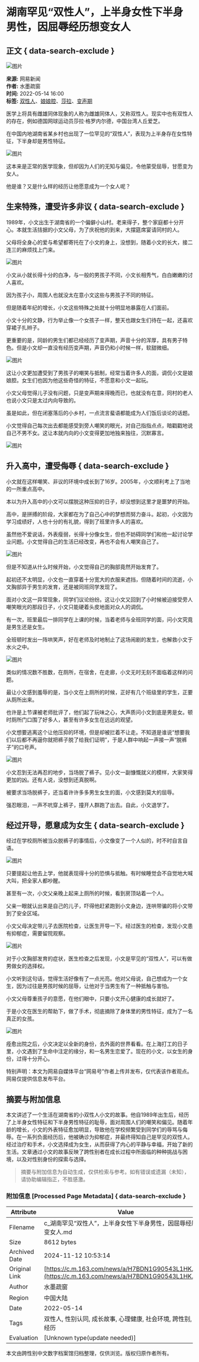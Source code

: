 # 湖南罕见“双性人”，上半身女性下半身男性，因屈辱经历想变女人

## 正文 { data-search-exclude }


![图片](https://nimg.ws.126.net/?url=http%3A%2F%2Fdingyue.ws.126.net%2F2022%2F0514%2Fada919a5j00rbv4uz00a4c000rf00e7m.jpg&thumbnail=750x2147483647&quality=75&type=jpg)

**来源:** 网易新闻  
**作者:** 水墨疏窗  
**时间:** 2022-05-14 16:00  
**标签:** [双性人](https://news.163.com/keywords/5/c/53cc60274eba/1.html)、[娘娘腔](https://news.163.com/keywords/5/1/5a185a188154/1.html)、[莎拉](https://news.163.com/keywords/8/8/838e62c9/1.html)、[变声期](https://news.163.com/keywords/5/d/53d858f0671f/1.html)

医学上将具有雌雄同体现象的人称为雌雄同体人，又称双性人。现实中也有双性人的存在，例如德国网球运动员莎拉·格罗内尔德，中国台湾人丘爱芝。

在中国内地湖南省某乡村也出现了一位罕见的“双性人”，表现为上半身存在女性特征，下半身却是男性特征。

![图片](https://nimg.ws.126.net/?url=http%3A%2F%2Fdingyue.ws.126.net%2F2022%2F0514%2Fada919a5j00rbv4uz00a4c000rf00e7m.jpg&thumbnail=750x2147483647&quality=75&type=webp)

这本来是正常的医学现象，但却因为人们的无知与偏见，令他蒙受屈辱，甘愿变为女人。

他是谁？又是什么样的经历让他愿意成为一个女人呢？

## 生来特殊，遭受许多非议 { data-search-exclude }

1989年，小文出生于湖南省的一个偏僻小山村。老来得子，整个家庭都十分开心。本就生活拮据的小文父母，为了庆祝他的到来，大摆筵席宴请同村的人。

父母将全身心的爱与希望都寄托在了小文的身上，没想到，随着小文的长大，接二连三的麻烦找上门来。

![图片](https://nimg.ws.126.net/?url=http%3A%2F%2Fdingyue.ws.126.net%2F2022%2F0514%2F764b3a1aj00rbv4uz00bnc000lz00jjm.jpg&thumbnail=750x2147483647&quality=75&type=webp)

小文从小就长得十分的白净，与一般的男孩子不同，小文长相秀气，白白嫩嫩的讨人喜欢。

因为孩子小，周围人也就没太在意小文这些与男孩子不同的特征。

但是随着年纪的增长，小文这些特殊之处就十分明显地暴露在人们面前。

小文十分的文静，行为举止像一个女孩子一样，整天也跟女生们待在一起，还喜欢穿裙子扎辫子。

更重要的是，同龄的男生们都已经经历了变声期，声音十分的浑厚，具有男子特色。但是小文却一直没有经历变声期，声音仍和小时候一样，软甜微细。

![图片](https://nimg.ws.126.net/?url=http%3A%2F%2Fdingyue.ws.126.net%2F2022%2F0514%2F8b9de456j00rbv4uz008tc000ny00g4m.jpg&thumbnail=750x2147483647&quality=75&type=webp)

这让小文更加遭受到了男孩子的嘲笑与抵制，经常当着许多人的面，调侃小文是娘娘腔。女生们也因为他这些奇怪的特征，不愿意和小文一起玩。

小文父母觉得儿子没有问题，只是变声期来得晚而已，也就没有在意，同村的老人也说小文只是太过内向导致的。

虽是如此，但在闭塞落后的小乡村，一点流言蜚语都能成为人们饭后谈论的话题。

小文觉得自己每次出去都能感受到旁人嘲笑的眼光，对自己指指点点，暗戳戳地说自己不男不女。这让本就内向的小文变得更加地独来独往，沉默寡言。

![图片](https://nimg.ws.126.net/?url=http%3A%2F%2Fdingyue.ws.126.net%2F2022%2F0514%2F66f6dd60j00rbv4v000h6c000r000jlm.jpg&thumbnail=750x2147483647&quality=75&type=webp)

## 升入高中，遭受侮辱 { data-search-exclude }

小文就在这样嘲笑、非议的环境中成长到了16岁。2005年，小文顺利考上了当地的一所重点高中。

本以为升入高中的小文可以摆脱这种压抑的日子，却没想到这里才是噩梦的开始。

高中，是拼搏的阶段，大家都在为了自己心中的梦想而努力奋斗。起初，小文因为学习成绩好，人也十分的有礼貌，得到了班里许多人的喜欢。

虽然他不爱说话，外表瘦弱，长得十分像女生，但也不妨碍同学们和他一起讨论学业问题。小文觉得自己的生活已经改变，再也不会有人嘲笑自己了。

![图片](https://nimg.ws.126.net/?url=http%3A%2F%2Fdingyue.ws.126.net%2F2022%2F0514%2F6b0db865j00rbv4uy002xc000ym00pum.jpg&thumbnail=750x2147483647&quality=75&type=webp)

但是不知道从什么时候开始，小文觉得自己的胸部竟然开始发育了。

起初还不太明显，小文也一直穿着十分宽大的衣服来遮挡，但随着时间的流逝，小文胸部异于男生的发育，还是被同班同学发现了。

面对小文这一异常现象，同学们议论纷纷。这让小文又回到了小时候被迫接受旁人嘲笑眼光的那段日子，小文只能硬着头皮地面对众人的调侃。

有一次，班里最后一排同学在上课的时候，当着老师与全班同学的面，问小文究竟是男生还是女生。

全班顿时发出一阵哄笑声，好在老师及时地制止了这场闹剧的发生，也解救小文于水火之中。

![图片](https://nimg.ws.126.net/?url=http%3A%2F%2Fdingyue.ws.126.net%2F2022%2F0514%2Fb78051b6j00rbv4uz00d4c000mp00efm.jpg&thumbnail=750x2147483647&quality=75&type=webp)

类似的情况数不胜数，在厕所，在宿舍，在走廊，小文无时无刻不面临着这样的问题。

最让小文感到羞辱的是，当小文在上厕所的时候，正好有几个班级里的学生，正要从厕所出来。

也许是上节课被老师批评了，他们起了玩味之心，大声质问小文到底是男是女。顿时厕所门口围了好多人，甚至有许多女生在远远的观望。

小文想要逃离这个让他压抑的环境，但是却被拦着不让走。不知道是谁说“想要我们以后都不再逼你就把裤子脱了给我们证明”，于是人群中响起一声接一声“脱裤子”的口号声。

![图片](https://nimg.ws.126.net/?url=http%3A%2F%2Fdingyue.ws.126.net%2F2022%2F0514%2F590a0c00j00rbv4uz00bmc000qf00e8m.jpg&thumbnail=750x2147483647&quality=75&type=webp)

小文忍到无法再忍的地步，当场脱了裤子。见小文一副慷慨就义的模样，大家笑得更加的凶。还有人说，没想到还真脱啊。

被要求当场脱裤子，还当着许许多多男生女生的面，小文感到莫大的屈辱。

强忍眼泪，一声不吭穿上裤子，撞开人群跑了出去。自此，小文退学了。

## 经过开导，愿意成为女生 { data-search-exclude }

经过在学校厕所被当众脱裤子的事情后，小文像变了一个人似的，时不时自言自语。

![图片](https://nimg.ws.126.net/?url=http%3A%2F%2Fdingyue.ws.126.net%2F2022%2F0514%2F0158519ej00rbv4uz00ebc000sx00fkm.jpg&thumbnail=750x2147483647&quality=75&type=webp)

只要提起让他去上学，他就表现得十分的恐惧与抵触。有时候睡觉会不自觉地大喊大叫，把全家人都吵醒。

甚至有一次，小文父亲晚上起来上厕所的时候，看到房顶站着一个人。

父亲一眼就认出来是自己的儿子，吓得他赶紧跑到小文身边，连哄带骗的将小文带到了安全区域。

小文父母决定带儿子去医院检查，让医生开导一下。经过医生的检查，发现小文患有抑郁症，需要留院观察。

![图片](https://nimg.ws.126.net/?url=http%3A%2F%2Fdingyue.ws.126.net%2F2022%2F0514%2F101a3b7fj00rbv4uy001rc000zi00wmm.jpg&thumbnail=750x2147483647&quality=75&type=webp)

对于小文胸部发育的症状，医生检查之后发现，小文是罕见的“双性人”，可以有做男做女的选择权。

小文听到这句话，觉得生活好像有了一点光亮。他对父母说，自己想成为一个女生，因为过往是男孩时候的屈辱，让他对于当男生有了一种抵触与害怕。

小文父母尊重孩子的意愿，在他们眼中，只要小文开心健康的成长就好了。

于是小文在医生的帮助下，做了手术，彻底摘除了身体里的男性特征，成为了一名真正的女孩。

![图片](https://nimg.ws.126.net/?url=http%3A%2F%2Fdingyue.ws.126.net%2F2022%2F0514%2F37f44909j00rbv4uz0094c000m400dtm.jpg&thumbnail=750x2147483647&quality=75&type=webp)

痊愈出院之后，小文决定以全新的身份，去外面的世界看看。在上海打工的日子里，小文遇到了生命中注定的缘分，和一名男生恋爱了。现在的小文，以女生的身份，过得十分开心。

特别声明：本文为网易自媒体平台“网易号”作者上传并发布，仅代表该作者观点。网易仅提供信息发布平台。

## 摘要与附加信息

<!-- tcd_abstract -->
本文讲述了一个生活在湖南省的小双性人小文的故事。他自1989年出生后，经历了上半身女性特征和下半身男性特征的耻辱，面对周围人们的嘲笑和偏见。随着年龄的增长，小文的外表特征愈加明显，导致他在学校频繁受到同学们的辱骂与侮辱。在一系列负面经历后，他被确诊为抑郁症，并最终得知自己是罕见的双性人。经过治疗和手术，小文选择成为女生，从而获得了内心的平静与幸福，开始了新的生活。文章通过小文的故事反映了跨性别者在成长过程中所面临的种种挑战与困境，以及对性别身份的探索与选择。
<!-- tcd_abstract_end -->

> 摘要与附加信息为自动生成，仅供检索与参考。如有错误或遗漏（未知），请协助编辑指正，不胜感激。

### 附加信息 [Processed Page Metadata] { data-search-exclude }

| Attribute       | Value                                  |
|-----------------|----------------------------------------|
| Filename        | c_湖南罕见“双性人”，上半身女性下半身男性，因屈辱经历想变女人.md                             |
| Size            | 8612 bytes                           |
| Archived Date   | 2024-11-12 10:53:14                             |
| Original Link   | [https://c.m.163.com/news/a/H7BDN1G90543L1HK.html](https://c.m.163.com/news/a/H7BDN1G90543L1HK.html)                       |
| Author          | 水墨疏窗                               |
| Region          | 中国大陆                               |
| Date            | 2022-05-14                                 |
| Tags            | 双性人, 性别认同, 成长故事, 心理健康, 社会环境, 跨性别, 医疗经历                                 |
| Evaluation            | [Unknown type(update needed)]                                 |
<!-- tcd_table_end -->

本文由跨性别中文数字档案馆归档整理，仅供浏览。版权归原作者所有。

